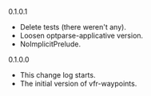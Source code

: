 0.1.0.1

* Delete tests (there weren't any).
* Loosen optparse-applicative version.
* NoImplicitPrelude.

0.1.0.0

* This change log starts.
* The initial version of vfr-waypoints.
